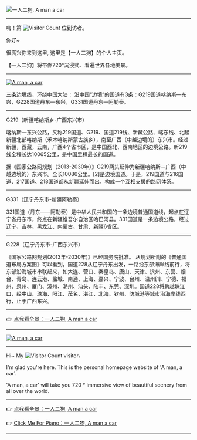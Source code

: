 

![一人二狗, A man a car](https://camo.githubusercontent.com/06742fa31b6d318d9a253f6cf978051398f41408e87ae5f099a0151c5cd85540/68747470733a2f2f75706c6f61642d696d616765732e6a69616e7368752e696f2f75706c6f61645f696d616765732f323437313033342d346133353962346130666366643131642e706e673f696d6167654d6f6772322f6175746f2d6f7269656e742f7374726970253743696d61676556696577322f322f772f31323430)


---


嗨！第 ![Visitor Count](https://profile-counter.glitch.me/Christmas/count.svg) 位到访者。



你好~

很高兴你来到这里, 这里是【一人二狗】的个人主页。

【一人二狗】将带你720°沉浸式、看遍世界各地美景。

---

[![](https://camo.githubusercontent.com/880a9958f60b756e1b765b9f92286eadf8633a81f2b4c695ee997fe98194591c/68747470733a2f2f75706c6f61642d696d616765732e6a69616e7368752e696f2f75706c6f61645f696d616765732f323437313033342d373461646438323666663266353962642e6a70673f696d6167654d6f6772322f6175746f2d6f7269656e742f7374726970253743696d61676556696577322f322f772f31323430 "A man, a car")](https://amancar.github.io/)

三条边境线，环绕中国大陆：
沿中国“边境”的国道有3条：G219国道喀纳斯—东兴，G228国道丹东—东兴，G331国道丹东—阿勒泰。

---

G219（新疆喀纳斯乡-广西东兴市）

喀纳斯—东兴公路，又称219国道、G219、国道219线、新藏公路、喀东线、北起新疆北部喀纳斯（禾木喀纳斯蒙古族乡），南至广西（中越边境的）东兴市。经过新疆，西藏，云南，广西4个省市区，是中国西北、西南地区的边境公路。新219线全程长达10065公里，是中国里程最长的国道。

据《国家公路网规划（2013-2030年）》G219两头延伸为新疆喀纳斯—广西（中越边境的）东兴市。全长10086公里。[2]是边境国道。于是，219国道与216国道、217国道、218国道都从新疆延伸而出，构成一个互相支援的路网体系。

---

G331（辽宁丹东市-新疆阿勒泰）

331国道（丹东——阿勒泰）是中华人民共和国的一条边境普通国道线，起点在辽宁省丹东市，终点在新疆维吾尔自治区哈巴河县。331国道是一条边境公路，经过辽宁、吉林、黑龙江、内蒙古、甘肃、新疆6省区。

---
G228（辽宁丹东市-广西东兴市）

《国家公路网规划(2013年-2030年)》已经国务院批准。 从规划所附的《普通国道布局方案图》可以看到，国道228从辽宁丹东出发，一路沿东部海岸线前行，将东部沿海城市串联起来，如大连、营口、秦皇岛、唐山、天津、滨州、东营、烟台、青岛、连云港、盐城、南通、上海、嘉兴、宁波、台州、温州[1]、宁德、福州、泉州、厦门、漳州、潮州、汕头、陆丰、东莞、深圳。国道228将跨越珠江口，经中山、珠海、阳江、茂名、湛江、北海、钦州、防城港等城市沿海岸线西行，止于广西东兴。

---

👉 [点我看全景：一人二狗, A man a car](https://www.kuleiman.com/159025/index.html) 

---

[![](https://camo.githubusercontent.com/bea13a0db81da634bc1c451e96144ce862038bd29ae7c6ae91e7a918b8465569/68747470733a2f2f75706c6f61642d696d616765732e6a69616e7368752e696f2f75706c6f61645f696d616765732f323437313033342d383436613466633232643061313463642e6a70673f696d6167654d6f6772322f6175746f2d6f7269656e742f7374726970253743696d61676556696577322f322f772f313230302f666f726d61742f77656270 "A man, a car")](https://amancar.github.io/)

---


Hi~ My ![Visitor Count](https://profile-counter.glitch.me/Christmas/count.svg) visitor。


I'm glad you're here. This is the personal homepage website of 'A man, a car'.

'A man, a car' will take you 720 ° immersive view of beautiful scenery from all over the world.

---

👉 [点我看全景：一人二狗, A man a car](https://www.kuleiman.com/159025/index.html) 

👉 [Click Me For Piano：一人二狗, A man a car](https://www.kuleiman.com/159025/index.html) 

---

